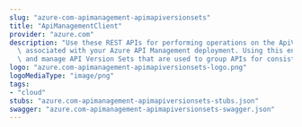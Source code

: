 ```yaml
---
slug: "azure-com-apimanagement-apimapiversionsets"
title: "ApiManagementClient"
provider: "azure.com"
description: "Use these REST APIs for performing operations on the ApiVersionSet entity\
  \ associated with your Azure API Management deployment. Using this entity you create\
  \ and manage API Version Sets that are used to group APIs for consistent versioning."
logo: "azure.com-apimanagement-apimapiversionsets-logo.png"
logoMediaType: "image/png"
tags:
- "cloud"
stubs: "azure.com-apimanagement-apimapiversionsets-stubs.json"
swagger: "azure.com-apimanagement-apimapiversionsets-swagger.json"
---
```

